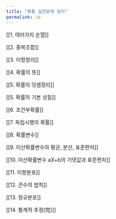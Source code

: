 ```yaml
---
title: "확통 실전문제 정리"
permalink: /p
---
```


[[1. 여러가지 순열]]


[[2. 중복조합]]


[[3. 이항정리]]


[[4. 확률의 뜻]]


[[5. 확률의 덧셈정리]]


[[5. 확률의 기본 성질]]


[[6. 조건부확률]]


[[7. 독립시행의 확률]]


[[8. 확률변수]]


[[9. 이산확률변수의 평균, 분산, 표준편차]]


[[10. 이산확률변수 aX+b의 기댓값과 표준편차]]


[[11. 이항분포]]


[[12. 큰수의 법칙]]


[[13. 정규분포]]


[[14. 통계적 추정(完)]]